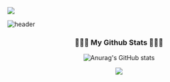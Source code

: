 ![](https://komarev.com/ghpvc/?username=binisavior)

![header](https://capsule-render.vercel.app/api?type=wave&color=auto&height=300&section=header&text=capsule%20render&fontSize=90)

<h3 align="center"> 🧑🏻‍💻 My Github Stats 🧑🏻‍💻 </h3>
<div align="center">

  
![Anurag's GitHub stats](https://github-readme-stats.vercel.app/api?username=binisavior&show_icons=true&theme=dark)
<br>

<img src="https://img.shields.io/badge/Python-3776AB?style=for-the-badge&logo=Python&logoColor=white">
